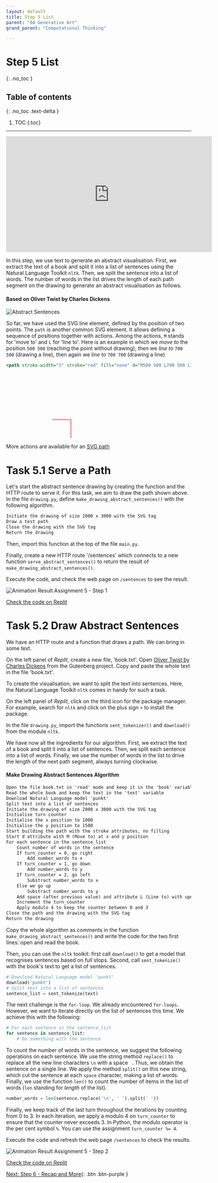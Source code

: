 ```yaml
---
layout: default
title: Step 5 List
parent: "04 Generative Art"
grand_parent: "Computational Thinking"

---
```


# Step 5 List
{: .no_toc }

## Table of contents
{: .no_toc .text-delta }

1. TOC
{:toc}

---

<div style="text-align: center">
    <iframe width="560" height="315" src="https://www.youtube-nocookie.com/embed/Sfa4Fk6yg2c" frameborder="0" allow="accelerometer; autoplay; clipboard-write; encrypted-media; gyroscope; picture-in-picture" allowfullscreen></iframe>
</div>

In this step, we use text to generate an abstract visualisation. First, we extract the text of a book and split it into a list of sentences using the Natural Language Toolkit `nltk`. Then, we split the sentence into a list of words. The number of words in the list drives the length of each path segment on the drawing to generate an abstract visualisation as follows.

#### Based on Oliver Twist by Charles Dickens

![Abstract Sentences]({{site.baseurl}}/assets/images/assignment4-sentences.png)

So far, we have used the SVG line element, defined by the position of two points. The `path` is another common SVG element. It allows defining a sequence of positions together with actions. Among the actions, `M` stands for 'move to' and `L` for 'line to'. Here is an example in which we _move to_ the position `500 500` (reaching the point without drawing), then we _line to_ `700 500` (drawing a line), then again we _line to_ `700 700` (drawing a line)

```xml
<path stroke-width="5" stroke="red" fill="none" d="M500 500 L700 500 L700 700" />
```

<svg viewBox="0 0 2000 700">
    <path stroke-width="5" stroke="red" fill="none" d="M500 500 L700 500 L700 700" />
</svg>

More actions are available for an [SVG path](https://www.w3schools.com/graphics/svg_path.asp)

# Task 5.1 Serve a Path

Let's start the abstract sentence drawing by creating the function and the HTTP route to serve it. For this task, we aim to draw the path shown above. In the file `drawing.py`, define `make_drawing_abstract_sentences()` with the following algorithm.

```markdown
Initiate the drawing of size 2000 x 3000 with the SVG tag
Draw a test path
Close the drawing with the SVG tag
Return the drawing
```

Then, import this function at the top of the file `main.py`.

Finally, create a new HTTP route '/sentences' which connects to a new function `serve_abstract_sentences()` to return the result of `make_drawing_abstract_sentences()`.

Execute the code, and check the web page on `/sentences` to see the result.

![Animation Result Assignment 5 - Step 1]({{site.baseurl}}/assets/images/task-4-5-1.gif)

[Check the code on Replit](https://repl.it/@IO1075/04-generative-art-step5-1)

# Task 5.2 Draw Abstract Sentences

We have an HTTP route and a function that draws a path. We can bring in some text.

On the left panel of _Replit_, create a new file, 'book.txt'. Open [Oliver Twist by Charles Dickens](https://www.gutenberg.org/files/730/730-0.txt) from the Gutenberg project. Copy and paste the whole text in the file 'book.txt'.

To create the visualisation, we want to split the text into sentences. Here, the Natural Language Toolkit `nltk` comes in handy for such a task.

On the left panel of _Replit_, click on the third icon for the package manager. For example, search for `nltk` and click on the plus sign `+` to install the package.

In the file `drawing.py`, import the functions `sent_tokenizer()` and `download()` from the module `nltk`.

We have now all the ingredients for our algorithm. First, we extract the text of a book and split it into a list of sentences. Then, we split each sentence into a list of words. Finally, we use the number of words in the list to drive the length of the next path segment, always turning clockwise.

#### Make Drawing Abstract Sentences Algorithm

```markdown
Open the file book.txt in 'read' mode and keep it in the 'book' variable
Read the whole book and keep the text in the 'text' variable
Download Natural Language model 'punkt'
Split text into a list of sentences
Initiate the drawing of size 2000 x 3000 with the SVG tag
Initialise turn counter
Initialise the x position to 1000
Initialise the y position to 1500
Start building the path with the stroke attributes, no filling 
Start d attribute with M (Move to) at x and y position
For each sentence in the sentence_list
    Count number of words in the sentence
    If turn_counter = 0, go right
        Add number_words to x
    If turn_counter = 1, go down
        Add number_words to y
    If turn_counter = 2, go left
        Substract number_words to x
    Else we go up
        Substract number_words to y
    Add space (after previous value) and attribute L (Line to) with updated x and y
    Increment the turn_counter
    Apply modulo 4 to keep the counter between 0 and 3
Close the path and the drawing with the SVG tag
Return the drawing
```

Copy the whole algorithm as comments in the function `make_drawing_abstract_sentences()` and write the code for the two first lines: open and read the book.

Then, you can use the `nltk` toolkit: first call `download()` to get a model that recognises sentences based on full stops. Second, call `sent_tokenize()` with the book's text to get a list of sentences.

```python
# Download Natural Language model 'punkt'
download('punkt')
# Split text into a list of sentences
sentence_list = sent_tokenize(text)
```

The next challenge is the `for-loop`. We already encountered `for-loops`. However, we want to iterate directly on the list of sentences this time. We achieve this with the following:

```python
# For each sentence in the sentence_list
for sentence in sentence_list:
    # Do something with the sentence
```

To count the number of words in the sentence, we suggest the following operations on each sentence. We use the string method `replace()` to replace all the new line characters `\n` with a space ` `. Thus, we obtain the sentence on a single line. We apply the method `split()` on this new string, which cut the sentence at each `space` character, making a list of words. Finally, we use the function `len()` to count the number of items in the list of words (`len` standing for _length_ of the list).

```python
number_words = len(sentence.replace('\n', ' ').split(' '))
```

Finally, we keep track of the last turn throughout the iterations by counting from 0 to 3. In each iteration, we apply a modulo 4 on `turn_counter` to ensure that the counter never exceeds 3. In Python, the modulo operator is the per cent symbol `%`. You can use the assignment `turn_counter %= 4`.

Execute the code and refresh the web page `/sentences` to check the results.

![Animation Result Assignment 5 - Step 2]({{site.baseurl}}/assets/images/task-4-5-2.gif)

[Check the code on Replit](https://repl.it/@IO1075/04-generative-art-step5-2)


[Next: Step 6 - Recap and More]({{site.baseurl}}/computational-thinking/04-generative-art/step6-recap){: .btn .btn-purple }
